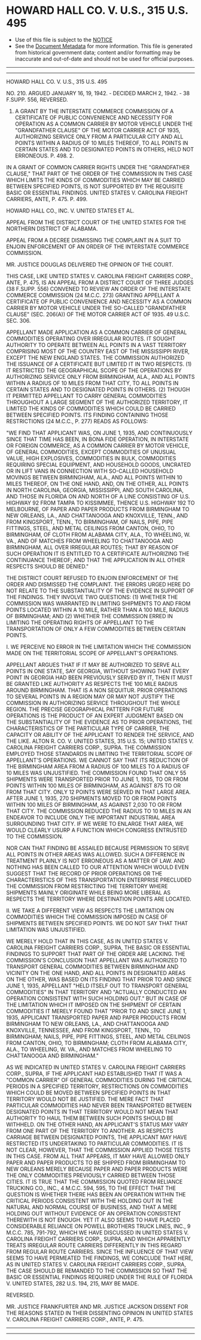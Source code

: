 ---
---

# HOWARD HALL CO. V. U.S., 315 U.S. 495

* Use of this file is subject to the [NOTICE](https://github.com/publicdocs/notice/blob/master/NOTICE)
* See the [Document Metadata](../../../) for more information.
  This file is generated from historical government data; content and/or formatting may be inaccurate and out-of-date and should not be used for official purposes.

----------
----------

HOWARD HALL CO. V. U.S., 315 U.S. 495

NO. 210.  ARGUED JANUARY 16, 19, 1942.  - DECIDED MARCH 2, 1942.  - 38 F.SUPP.  556, REVERSED.

1.  A GRANT BY THE INTERSTATE COMMERCE COMMISSION OF A CERTIFICATE OF PUBLIC CONVENIENCE AND NECESSITY FOR OPERATION AS A COMMON CARRIER BY MOTOR VEHICLE UNDER THE "GRANDFATHER CLAUSE" OF THE MOTOR CARRIER ACT OF 1935, AUTHORIZING SERVICE ONLY FROM A PARTICULAR CITY AND ALL POINTS WITHIN A RADIUS OF 10 MILES THEREOF, TO ALL POINTS IN CERTAIN STATES AND TO DESIGNATED POINTS IN OTHERS, HELD NOT ERRONEOUS.  P. 498.  2.

IN A GRANT OF COMMON CARRIER RIGHTS UNDER THE "GRANDFATHER CLAUSE," THAT PART OF THE ORDER OF THE COMMISSION IN THIS CASE WHICH LIMITS THE KINDS OF COMMODITIES WHICH MAY BE CARRIED BETWEEN SPECIFIED POINTS, IS NOT SUPPORTED BY THE REQUISITE BASIC OR ESSENTIAL FINDINGS.  UNITED STATES V. CAROLINA FREIGHT CARRIERS, ANTE, P. 475.  P. 499.

HOWARD HALL CO., INC. V. UNITED STATES ET AL.

APPEAL FROM THE DISTRICT COURT OF THE UNITED STATES FOR THE NORTHERN DISTRICT OF ALABAMA.

APPEAL FROM A DECREE DISMISSING THE COMPLAINT IN A SUIT TO ENJOIN ENFORCEMENT OF AN ORDER OF THE INTERSTATE COMMERCE COMMISSION.

MR. JUSTICE DOUGLAS DELIVERED THE OPINION OF THE COURT.

THIS CASE, LIKE UNITED STATES V. CAROLINA FREIGHT CARRIERS CORP., ANTE, P. 475, IS AN APPEAL FROM A DISTRICT COURT OF THREE JUDGES (38 F.SUPP.  556) CONVENED TO REVIEW AN ORDER OF THE INTERSTATE COMMERCE COMMISSION (24 M.C.C. 273) GRANTING APPELLANT A CERTIFICATE OF PUBLIC CONVENIENCE AND NECESSITY AS A COMMON CARRIER BY MOTOR VEHICLE UNDER THE SO-CALLED "GRANDFATHER CLAUSE" (SEC. 206(A)) OF THE MOTOR CARRIER ACT OF 1935.  49 U.S.C. SEC. 306.

APPELLANT MADE APPLICATION AS A COMMON CARRIER OF GENERAL COMMODITIES OPERATING OVER IRREGULAR ROUTES.  IT SOUGHT AUTHORITY TO OPERATE BETWEEN ALL POINTS IN A VAST TERRITORY COMPRISING MOST OF THE COUNTRY EAST OF THE MISSISSIPPI RIVER, EXCEPT THE NEW ENGLAND STATES.  THE COMMISSION AUTHORIZED THE ISSUANCE OF A CERTIFICATE BUT LIMITED IT IN TWO RESPECTS.  (1) IT RESTRICTED THE GEOGRAPHICAL SCOPE OF THE OPERATIONS BY AUTHORIZING SERVICE ONLY FROM BIRMINGHAM, ALA., AND ALL POINTS WITHIN A RADIUS OF 10 MILES FROM THAT CITY, TO ALL POINTS IN CERTAIN STATES AND TO DESIGNATED POINTS IN OTHERS.  (2) THOUGH IT PERMITTED APPELLANT TO CARRY GENERAL COMMODITIES THROUGHOUT A LARGE SEGMENT OF THE AUTHORIZED TERRITORY, IT LIMITED THE KINDS OF COMMODITIES WHICH COULD BE CARRIED BETWEEN SPECIFIED POINTS.  ITS FINDING CONTAINING THOSE RESTRICTIONS (24 M.C.C., P. 277) READS AS FOLLOWS:

"WE FIND THAT APPLICANT WAS, ON JUNE 1, 1935, AND CONTINUOUSLY SINCE THAT TIME HAS BEEN, IN BONA FIDE OPERATION, IN INTERSTATE OR FOREIGN COMMERCE, AS A COMMON CARRIER BY MOTOR VEHICLE, OF GENERAL COMMODITIES, EXCEPT COMMODITIES OF UNUSUAL VALUE, HIGH EXPLOSIVES, COMMODITIES IN BULK, COMMODITIES REQUIRING SPECIAL EQUIPMENT, AND HOUSEHOLD GOODS, UNCRATED OR IN LIFT VANS IN CONNECTION WITH SO-CALLED HOUSEHOLD MOVINGS BETWEEN BIRMINGHAM, ALA., AND ALL POINTS WITHIN 10 MILES THEREOF, ON THE ONE HAND, AND, ON THE OTHER, ALL POINTS IN NORTH CAROLINA, GEORGIA, MISSISSIPPI, AND SOUTH CAROLINA, AND THOSE IN FLORIDA ON AND NORTH OF A LINE CONSISTING OF U.S. HIGHWAY 92 FROM TAMPA TO KISSIMMEE, THENCE U.S. HIGHWAY 192 TO MELBOURNE, OF PAPER AND PAPER PRODUCTS FROM BIRMINGHAM TO NEW ORLEANS, LA., AND CHATTANOOGA AND KNOXVILLE, TENN., AND FROM KINGSPORT, TENN., TO BIRMINGHAM, OF NAILS, PIPE, PIPE FITTINGS, STEEL, AND METAL CEILINGS FROM CANTON, OHIO, TO BIRMINGHAM, OF CLOTH FROM ALABAMA CITY, ALA., TO WHEELING, W. VA., AND OF MATCHES FROM WHEELING TO CHATTANOOGA AND BIRMINGHAM, ALL OVER IRREGULAR ROUTES; THAT BY REASON OF SUCH OPERATION IT IS ENTITLED TO A CERTIFICATE AUTHORIZING THE CONTINUANCE THEREOF; AND THAT THE APPLICATION IN ALL OTHER RESPECTS SHOULD BE DENIED."

THE DISTRICT COURT REFUSED TO ENJOIN ENFORCEMENT OF THE ORDER AND DISMISSED THE COMPLAINT.  THE ERRORS URGED HERE DO NOT RELATE TO THE SUBSTANTIALITY OF THE EVIDENCE IN SUPPORT OF THE FINDINGS.  THEY INVOLVE TWO QUESTIONS:  (1) WHETHER THE COMMISSION WAS WARRANTED IN LIMITING SHIPMENTS TO AND FROM POINTS LOCATED WITHIN A 10 MILE, RATHER THAN A 100 MILE, RADIUS OF BIRMINGHAM; AND (2) WHETHER THE COMMISSION ERRED IN LIMITING THE OPERATING RIGHTS OF APPELLANT TO THE TRANSPORTATION OF ONLY A FEW COMMODITIES BETWEEN CERTAIN POINTS.

I. WE PERCEIVE NO ERROR IN THE LIMITATION WHICH THE COMMISSION MADE ON THE TERRITORIAL SCOPE OF APPELLANT'S OPERATIONS.

APPELLANT ARGUES THAT IF IT MAY BE AUTHORIZED TO SERVE ALL POINTS IN ONE STATE, SAY GEORGIA, WITHOUT SHOWING THAT EVERY POINT IN GEORGIA HAD BEEN PREVIOUSLY SERVED BY IT, THEN IT MUST BE GRANTED LIKE AUTHORITY AS RESPECTS THE 100 MILE RADIUS AROUND BIRMINGHAM.  THAT IS A NON SEQUITUR.  PRIOR OPERATIONS TO SEVERAL POINTS IN A REGION MAY OR MAY NOT JUSTIFY THE COMMISSION IN AUTHORIZING SERVICE THROUGHOUT THE WHOLE REGION.  THE PRECISE GEOGRAPHICAL PATTERN FOR FUTURE OPERATIONS IS THE PRODUCT OF AN EXPERT JUDGMENT BASED ON THE SUBSTANTIALITY OF THE EVIDENCE AS TO PRIOR OPERATIONS, THE CHARACTERISTICS OF THE PARTICULAR TYPE OF CARRIER, THE CAPACITY OR ABILITY OF THE APPLICANT TO RENDER THE SERVICE, AND THE LIKE.  ALTON R. CO. V. UNITED STATES, 315 U.S. 15; UNITED STATES V. CAROLINA FREIGHT CARRIERS CORP., SUPRA.  THE COMMISSION EMPLOYED THOSE STANDARDS IN LIMITING THE TERRITORIAL SCOPE OF APPELLANT'S OPERATIONS.  WE CANNOT SAY THAT ITS REDUCTION OF THE BIRMINGHAM AREA FROM A RADIUS OF 100 MILES TO A RADIUS OF 10 MILES WAS UNJUSTIFIED.  THE COMMISSION FOUND THAT ONLY 55 SHIPMENTS WERE TRANSPORTED PRIOR TO JUNE 1, 1935, TO OR FROM POINTS WITHIN 100 MILES OF BIRMINGHAM, AS AGAINST 875 TO OR FROM THAT CITY.  ONLY 12 POINTS WERE SERVED IN THAT LARGE AREA.  AFTER JUNE 1, 1935, 270 SHIPMENTS MOVED TO OR FROM POINTS WITHIN 100 MILES OF BIRMINGHAM, AS AGAINST 2,030 TO OR FROM THAT CITY.  THE COMMISSION REDUCED THE RADIUS TO 10 MILES IN AN ENDEAVOR TO INCLUDE ONLY THE IMPORTANT INDUSTRIAL AREA SURROUNDING THAT CITY.  IF WE WERE TO ENLARGE THAT AREA, WE WOULD CLEARLY USURP A FUNCTION WHICH CONGRESS ENTRUSTED TO THE COMMISSION.

NOR CAN THAT FINDING BE ASSAILED BECAUSE PERMISSION TO SERVE ALL POINTS IN OTHER AREAS WAS ALLOWED.  SUCH A DIFFERENCE IN TREATMENT PLAINLY IS NOT ERRONEOUS AS A MATTER OF LAW.  AND NOTHING HAS BEEN CALLED TO OUR ATTENTION WHICH WOULD EVEN SUGGEST THAT THE RECORD OF PRIOR OPERATIONS OR THE CHARACTERISTICS OF THIS TRANSPORTATION ENTERPRISE PRECLUDED THE COMMISSION FROM RESTRICTING THE TERRITORY WHERE SHIPMENTS MAINLY ORIGINATE WHILE BEING MORE LIBERAL AS RESPECTS THE TERRITORY WHERE DESTINATION POINTS ARE LOCATED.

II.  WE TAKE A DIFFERENT VIEW AS RESPECTS THE LIMITATION ON COMMODITIES WHICH THE COMMISSION IMPOSED IN CASE OF SHIPMENTS BETWEEN SPECIFIED POINTS.  WE DO NOT SAY THAT THAT LIMITATION WAS UNJUSTIFIED.

WE MERELY HOLD THAT IN THIS CASE, AS IN UNITED STATES V. CAROLINA FREIGHT CARRIERS CORP., SUPRA, THE BASIC OR ESSENTIAL FINDINGS TO SUPPORT THAT PART OF THE ORDER ARE LACKING.  THE COMMISSION'S CONCLUSION THAT APPELLANT WAS AUTHORIZED TO TRANSPORT GENERAL COMMODITIES BETWEEN BIRMINGHAM AND VICINITY ON THE ONE HAND, AND ALL POINTS IN DESIGNATED AREAS ON THE OTHER, WAS BASED ON ITS FINDING THAT PRIOR TO AND SINCE JUNE 1, 1935, APPELLANT "HELD ITSELF OUT TO TRANSPORT GENERAL COMMODITIES" IN THAT TERRITORY AND "ACTUALLY CONDUCTED AN OPERATION CONSISTENT WITH SUCH HOLDING OUT."  BUT IN CASE OF THE LIMITATION WHICH IT IMPOSED ON THE SHIPMENT OF CERTAIN COMMODITIES IT MERELY FOUND THAT "PRIOR TO AND SINCE JUNE 1, 1935, APPLICANT TRANSPORTED PAPER AND PAPER PRODUCTS FROM BIRMINGHAM TO NEW ORLEANS, LA., AND CHATTANOOGA AND KNOXVILLE, TENNESSEE, AND FROM KINGSPORT, TENN., TO BIRMINGHAM; NAILS, PIPE, PIPE FITTINGS, STEEL, AND METAL CEILINGS FROM CANTON, OHIO, TO BIRMINGHAM; CLOTH FROM ALABAMA CITY, ALA., TO WHEELING, W. VA., AND MATCHES FROM WHEELING TO CHATTANOOGA AND BIRMINGHAM."

AS WE INDICATED IN UNITED STATES V. CAROLINA FREIGHT CARRIERS CORP., SUPRA, IF THE APPLICANT HAD ESTABLISHED THAT IT WAS A "COMMON CARRIER" OF GENERAL COMMODITIES DURING THE CRITICAL PERIODS IN A SPECIFIED TERRITORY, RESTRICTIONS ON COMMODITIES WHICH COULD BE MOVED BETWEEN SPECIFIED POINTS IN THAT TERRITORY WOULD NOT BE JUSTIFIED.  THE MERE FACT THAT PARTICULAR COMMODITIES HAD NEVER BEEN TRANSPORTED BETWEEN DESIGNATED POINTS IN THAT TERRITORY WOULD NOT MEAN THAT AUTHORITY TO HAUL THEM BETWEEN SUCH POINTS SHOULD BE WITHHELD.  ON THE OTHER HAND, AN APPLICANT'S STATUS MAY VARY FROM ONE PART OF THE TERRITORY TO ANOTHER.  AS RESPECTS CARRIAGE BETWEEN DESIGNATED POINTS, THE APPLICANT MAY HAVE RESTRICTED ITS UNDERTAKING TO PARTICULAR COMMODITIES.  IT IS NOT CLEAR, HOWEVER, THAT THE COMMISSION APPLIED THOSE TESTS IN THIS CASE.  FROM ALL THAT APPEARS, IT MAY HAVE ALLOWED ONLY PAPER AND PAPER PRODUCTS TO BE SHIPPED FROM BIRMINGHAM TO NEW ORLEANS MERELY BECAUSE PAPER AND PAPER PRODUCTS WERE THE ONLY COMMODITIES PREVIOUSLY CARRIED BETWEEN THOSE CITIES.  IT IS TRUE THAT THE COMMISSION QUOTED FROM RELIANCE TRUCKING CO., INC., 4 M.C.C. 594, 595, TO THE EFFECT THAT THE QUESTION IS WHETHER THERE HAS BEEN AN OPERATION WITHIN THE CRITICAL PERIODS CONSISTENT WITH THE HOLDING OUT IN THE NATURAL AND NORMAL COURSE OF BUSINESS, AND THAT A MERE HOLDING OUT WITHOUT EVIDENCE OF AN OPERATION CONSISTENT THEREWITH IS NOT ENOUGH.  YET IT ALSO SEEMS TO HAVE PLACED CONSIDERABLE RELIANCE ON POWELL BROTHERS TRUCK LINES, INC., 9 M.C.C. 785, 791-792, WHICH WE HAVE DISCUSSED IN UNITED STATES V. CAROLINA FREIGHT CARRIERS CORP., SUPRA, AND WHICH APPARENTLY TREATS IRREGULAR ROUTE CARRIERS DIFFERENTLY IN THIS REGARD FROM REGULAR ROUTE CARRIERS.  SINCE THE INFLUENCE OF THAT VIEW SEEMS TO HAVE PERMEATED THE FINDINGS, WE CONCLUDE THAT HERE, AS IN UNITED STATES V. CAROLINA FREIGHT CARRIERS CORP., SUPRA, THE CASE SHOULD BE REMANDED TO THE COMMISSION SO THAT THE BASIC OR ESSENTIAL FINDINGS REQUIRED UNDER THE RULE OF FLORIDA V. UNITED STATES, 282 U.S. 194, 215, MAY BE MADE.

REVERSED.

MR. JUSTICE FRANKFURTER AND MR. JUSTICE JACKSON DISSENT FOR THE REASONS STATED IN THEIR DISSENTING OPINION IN UNITED STATES V. CAROLINA FREIGHT CARRIERS CORP., ANTE, P. 475.


----------
----------

